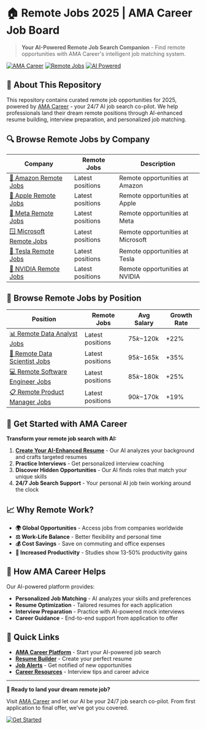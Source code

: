 # 🏠 Remote Jobs 2025 | AMA Career Job Board

> **Your AI-Powered Remote Job Search Companion** - Find remote opportunities with AMA Career's intelligent job matching system.

[![AMA Career](https://img.shields.io/badge/AMA_Career-AI_Job_Search-blue)](https://amacareer.ai/)
[![Remote Jobs](https://img.shields.io/badge/Remote-Jobs_2025-green)](https://amacareer.ai/)
[![AI Powered](https://img.shields.io/badge/AI-Powered-purple)](https://amacareer.ai/)

## 🎯 About This Repository

This repository contains curated remote job opportunities for 2025, powered by [AMA Career](https://amacareer.ai/) - your 24/7 AI job search co-pilot. We help professionals land their dream remote positions through AI-enhanced resume building, interview preparation, and personalized job matching.

## 🔍 Browse Remote Jobs by Company

| Company | Remote Jobs | Description |
|---------|-------------|-------------|
| [🚀 Amazon Remote Jobs](./amazon-remote-jobs/) | Latest positions | Remote opportunities at Amazon |
| [🍎 Apple Remote Jobs](./apple-remote-jobs/) | Latest positions | Remote opportunities at Apple |
| [📘 Meta Remote Jobs](./meta-remote-jobs/) | Latest positions | Remote opportunities at Meta |
| [🪟 Microsoft Remote Jobs](./microsoft-remote-jobs/) | Latest positions | Remote opportunities at Microsoft |
| [🚗 Tesla Remote Jobs](./tesla-remote-jobs/) | Latest positions | Remote opportunities at Tesla |
| [🔧 NVIDIA Remote Jobs](./nvidia-remote-jobs/) | Latest positions | Remote opportunities at NVIDIA |

## 💼 Browse Remote Jobs by Position

| Position | Remote Jobs | Avg Salary | Growth Rate |
|----------|-------------|------------|-------------|
| [📊 Remote Data Analyst Jobs](./remote-data-analyst-jobs/) | Latest positions | $75k-$120k | +22% |
| [🧬 Remote Data Scientist Jobs](./remote-data-scientist-jobs/) | Latest positions | $95k-$165k | +35% |
| [💻 Remote Software Engineer Jobs](./remote-software-engineer-jobs/) | Latest positions | $85k-$180k | +25% |
| [📋 Remote Product Manager Jobs](./remote-product-manager-jobs/) | Latest positions | $90k-$170k | +19% |

## 🚀 Get Started with AMA Career

**Transform your remote job search with AI:**

1. **[Create Your AI-Enhanced Resume](https://amacareer.ai/)** - Our AI analyzes your background and crafts targeted resumes
2. **Practice Interviews** - Get personalized interview coaching
3. **Discover Hidden Opportunities** - Our AI finds roles that match your unique skills
4. **24/7 Job Search Support** - Your personal AI job twin working around the clock

## 📈 Why Remote Work?

- **🌍 Global Opportunities** - Access jobs from companies worldwide
- **⚖️ Work-Life Balance** - Better flexibility and personal time
- **💰 Cost Savings** - Save on commuting and office expenses
- **🎯 Increased Productivity** - Studies show 13-50% productivity gains

## 🤖 How AMA Career Helps

Our AI-powered platform provides:

- **Personalized Job Matching** - AI analyzes your skills and preferences
- **Resume Optimization** - Tailored resumes for each application
- **Interview Preparation** - Practice with AI-powered mock interviews
- **Career Guidance** - End-to-end support from application to offer


## 🔗 Quick Links

- [**AMA Career Platform**](https://amacareer.ai/) - Start your AI-powered job search
- [**Resume Builder**](https://amacareer.ai/) - Create your perfect resume
- [**Job Alerts**](https://amacareer.ai/) - Get notified of new opportunities
- [**Career Resources**](https://amacareer.ai/) - Interview tips and career advice


---

**🎯 Ready to land your dream remote job?** 

Visit [AMA Career](https://amacareer.ai/) and let our AI be your 24/7 job search co-pilot. From first application to final offer, we've got you covered.

[![Get Started](https://img.shields.io/badge/Get_Started-AMA_Career-blue?style=for-the-badge)](https://amacareer.ai/)
